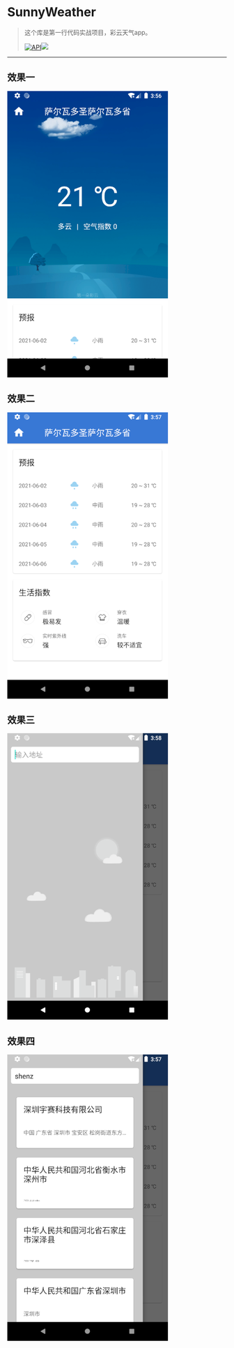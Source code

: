 # SunnyWeather
> 这个库是第一行代码实战项目，彩云天气app。  
> 
> [![API](https://img.shields.io/badge/API-29%2B-brightgreen.svg?style=flat)](https://android-arsenal.com/api?level=29)[![](https://jitpack.io/v/chenyuedong-666/SunnyWeather.svg)](https://jitpack.io/#chenyuedong-666/SunnyWeather)
-------
## 效果一
![sdfsd](./screenshot/one.jpg "效果一") 

## 效果二
![sdfsd](./screenshot/two.jpg "效果二")  

## 效果三
![sdfsd](./screenshot/three.jpg "效果三")  

## 效果四
![sdfsd](./screenshot/four.jpg "效果四")  



